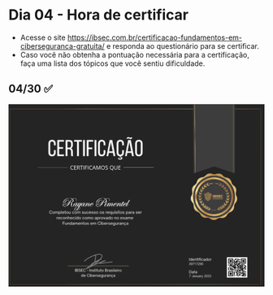 # Dia 04 - Hora de certificar

- Acesse o site https://ibsec.com.br/certificacao-fundamentos-em-ciberseguranca-gratuita/ e responda ao questionário para se certificar. 
- Caso você não obtenha a pontuação necessária para a certificação, faça uma lista dos tópicos que você sentiu dificuldade.

## 04/30 :white_check_mark:

![dia 04](./pics/dia04.png)